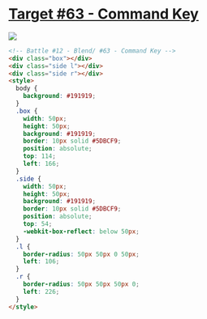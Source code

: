 # [Target #63 - Command Key](https://cssbattle.dev/play/63)

![](https://cssbattle.dev/targets/63.png)

```HTML
<!-- Battle #12 - Blend/ #63 - Command Key -->
<div class="box"></div>
<div class="side l"></div>
<div class="side r"></div>
<style>
  body {
    background: #191919;
  }
  .box {
    width: 50px;
    height: 50px;
    background: #191919;
    border: 10px solid #5DBCF9;
    position: absolute;
    top: 114;
    left: 166;
  }
  .side {
    width: 50px;
    height: 50px;
    background: #191919;
    border: 10px solid #5DBCF9;
    position: absolute;
    top: 54;
    -webkit-box-reflect: below 50px;
  }
  .l {
    border-radius: 50px 50px 0 50px;
    left: 106;
  }
  .r {
    border-radius: 50px 50px 50px 0;
    left: 226;
  }
</style>
```
